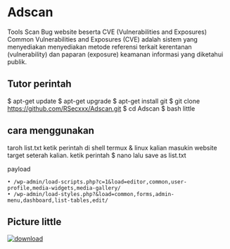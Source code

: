 # Adscan
Tools Scan Bug website beserta CVE (Vulnerabilities and Exposures)
Common Vulnerabilities and Exposures (CVE) adalah sistem yang menyediakan menyediakan metode referensi terkait kerentanan (vulnerability) dan paparan (exposure) keamanan informasi yang diketahui publik.

## Tutor perintah
$ apt-get update
$ apt-get upgrade
$ apt-get install git
$ git clone https://github.com/RSecxxx/Adscan.git
$ cd Adscan
$ bash little

## cara menggunakan
taroh list.txt ketik perintah di shell termux & linux kalian
masukin website target seterah kalian. ketik perintah
$ nano
lalu save as list.txt

payload 
```
• /wp-admin/load-scripts.php?c=1&load=editor,common,user-profile,media-widgets,media-gallery/
• /wp-admin/load-styles.php?&load=common,forms,admin-menu,dashboard,list-tables,edit/
```
## Picture little
<a href="https://ibb.co/D8gqFx3"><img src="https://i.ibb.co/D8gqFx3/download.png" alt="download" border="0"></a>
